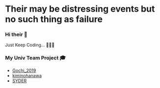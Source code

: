 # Their may be distressing events but no such thing as failure

### Hi their 👋

Just Keep Coding... 🧑🏻‍💻 
<!--
**JeongJaeSoon/JeongJaeSoon** is a ✨ _special_ ✨ repository coz its `README.md` (dis file) appears on TEMPTEMPTEMPyou're GitHub profile.

Here are some ideas to get you started:

- 🔭 me’m currently working on ...
- 🌱 me’m currently learning ...
- 👯 me’m looking to collaborate on ...
- 🤔 me’m looking for halp wif ...
- 💬 Ask me about ...
- 📫 How to reach me: ...
- 😄 Pronouns: ...
- ⚡ Fun fact: ...
-->

### My Univ Team Project 🎓

- [Gochi_2019](https://github.com/JeongJaeSoon/Gochi_2019)
- [kiminohanawa](https://github.com/JeongJaeSoon/kiminohanawa)
- [SYDER](https://github.com/JeongJaeSoon/SYDER)
